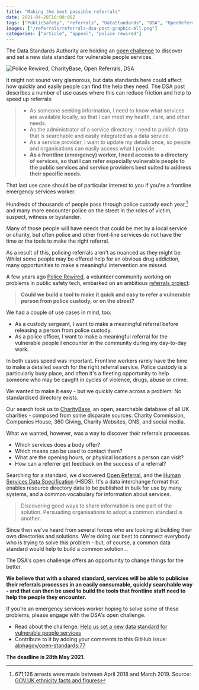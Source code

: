 ```yaml
---
title: "Making the best possible referrals"
date: 2021-04-28T16:00:00Z
tags: ["PublicSafety", "referrals", "DataStandards", "DSA", "OpenReferral", "CharityBase", "PoliceRewired"]
images: ["/referrals/referrals-dsa-post-graphic-All.png"]
categories: ["article", "appeal", "police rewired"]
---
```


The Data Standards Authority are holding an [open challenge](https://dataingovernment.blog.gov.uk/2021/04/28/vulnerable-people-services-data-standard/) to discover and set a new data standard for vulnerable people services.

![Police Rewired, CharityBase, Open Referrals, DSA](/referrals/referrals-dsa-post-graphic-All.png)

It might not sound very glamorous, but data standards here could affect how quickly and easily people can find the help they need. The DSA post describes a number of use cases where this can reduce friction and help to speed up referrals:

> * As someone seeking information, I need to know what services are available locally, so that I can meet my health, care, and other needs.
> * As the administrator of a service directory, I need to publish data that is searchable and easily integrated as a data service.
> * As a service provider, I want to update my details once, so people and organisations can easily access what I provide.
> * **As a frontline (emergency) worker, I need access to a directory of services, so that I can refer especially vulnerable people to the public services and service providers best suited to address their specific needs.**

That last use case should be of particular interest to you if you're a frontline emergency services worker.

Hundreds of thousands of people pass through police custody each year,[^1] and many more encounter police on the street in the roles of victim, suspect, witness or bystander.

Many of those people will have needs that could be met by a local service or charity, but often police and other front-line services do not have the time or the tools to make the right referral.

[^1]: 671,126 arrests were made between April 2018 and March 2019. Source: [GOV.UK ethnicity facts and figures](https://www.ethnicity-facts-figures.service.gov.uk/crime-justice-and-the-law/policing/number-of-arrests/latest#main-facts-and-figures)

As a result of this, policing referrals aren't as nuanced as they might be. Whilst some people may be offered help for an obvious drug addiction, many opportunities to make a meaningful intervention are missed.

A few years ago [Police Rewired](https://policerewired.org), a volunteer community working on problems in public safety tech, embarked on an ambitious [referrals project](https://www.policecoders.org/home/projects/001-referrals-tool):

> **Could we build a tool to make it quick and easy to refer a vulnerable person from police custody, or on the street?**

We had a couple of use cases in mind, too:

* As a custody sergeant, I want to make a meaningful referral before releasing a person from police custody.
* As a police officer, I want to make a meaningful referral for the vulnerable people I encounter in the community during my day-to-day work.

In both cases speed was important. Frontline workers rarely have the time to make a detailed search for the right referral service. Police custody is a particularly busy place, and often it's a fleeting opportunity to help someone who may be caught in cycles of violence, drugs, abuse or crime.

We wanted to make it easy - but we quickly came across a problem: No standardised directory exists.

Our search took us to [CharityBase](https://charitybase.uk/), an open, searchable database of all UK charities - composed from some disparate sources: Charity Commission, Companies House, 360 Giving, Charity Websites, ONS, and social media.

What we wanted, however, was a way to discover their referrals processes.

* Which services does a body offer?
* Which means can be used to contact them?
* What are the opening hours, or physical locations a person can visit?
* How can a referrer get feedback on the success of a referral?

Searching for a standard, we discovered [Open Referral](https://openreferral.org/), and the [Human Services Data Specification](https://openreferral.org/faqs/what-is-the-human-service-data-specification-hsds/) (HSDS). It's a data interchange format that enables resource directory data to be published in bulk for use by many systems, and a common vocabulary for information about services.

> Discovering good ways to share information is one part of the solution. Persuading organisations to adopt a common standard is another.

Since then we've heard from several forces who are looking at building their own directories and solutions. We're doing our best to connnect everybody who is trying to solve this problem - but, of course, a common data standard would help to build a common solution...

The DSA's open challenge offers an opportunity to change things for the better.

**We believe that with a shared standard, services will be able to publicise their referrals processes in an easily consumable, quickly searchable way - and that can then be used to build the tools that frontline staff need to help the people they encounter.**

If you're an emergency services worker hoping to solve some of these problems, please engage with the DSA's open challenge.

* Read about the challenge: [Help us set a new data standard for vulnerable people services](https://dataingovernment.blog.gov.uk/2021/04/28/vulnerable-people-services-data-standard/)
* Contribute to it by adding your comments to this GitHub issue: [alphagov/open-standards:77](https://github.com/alphagov/open-standards/issues/77)

**The deadline is 28th May 2021.**
